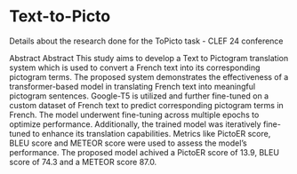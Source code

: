 # Text-to-Picto
Details about the research done for the ToPicto task - CLEF 24 conference

Abstract
Abstract
This study aims to develop a Text to Pictogram translation system which is used to convert a French text into its
corresponding pictogram terms. The proposed system demonstrates the effectiveness of a transformer-based
model in translating French text into meaningful pictogram sentences. Google-T5 is utilized and further fine-tuned
on a custom dataset of French text to predict corresponding pictogram terms in French. The model underwent
fine-tuning across multiple epochs to optimize performance. Additionally, the trained model was iteratively
fine-tuned to enhance its translation capabilities. Metrics like PictoER score, BLEU score and METEOR score
were used to assess the model’s performance. The proposed model achived a PictoER score of 13.9, BLEU score of
74.3 and a METEOR score 87.0.

